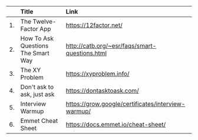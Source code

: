 |     | Title| Link| 
|:---:| :--- |:----|  
|1.   |  The Twelve-Factor App    |    https://12factor.net/ | 
|2.   | How To Ask Questions The Smart Way     |   http://catb.org/~esr/faqs/smart-questions.html  |
|3.   |  The XY Problem   |  https://xyproblem.info/    |
|4.|Don't ask to ask, just ask|https://dontasktoask.com/|
|5.|Interview Warmup|https://grow.google/certificates/interview-warmup/|
|6.|Emmet Cheat Sheet |https://docs.emmet.io/cheat-sheet/|